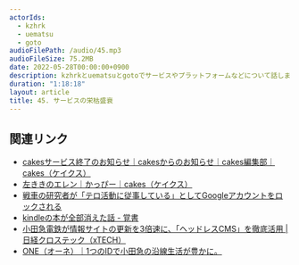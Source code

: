 ```yaml
---
actorIds:
  - kzhrk
  - uematsu
  - goto
audioFilePath: /audio/45.mp3
audioFileSize: 75.2MB
date: 2022-05-28T00:00:00+0900
description: kzhrkとuematsuとgotoでサービスやプラットフォームなどについて話しました。
duration: "1:18:18"
layout: article
title: 45. サービスの栄枯盛衰
---
```


<!-- prettier-ignore-start -->

## 関連リンク

- [cakesサービス終了のお知らせ｜cakesからのお知らせ｜cakes編集部｜cakes（ケイクス）](https://cakes.mu/posts/35370)
- [左ききのエレン｜かっぴー｜cakes（ケイクス）](https://cakes.mu/series/3659)
- [戦車の研究者が「テロ活動に従事している」としてGoogleアカウントをロックされる](https://gigazine.net/news/20210924-google-lock-account/)
- [kindleの本が全部消えた話 - 覚書](https://satoru-takeuchi.hatenablog.com/entry/2022/04/21/211031)
- [小田急電鉄が情報サイトの更新を3倍速に、「ヘッドレスCMS」を徹底活用 \| 日経クロステック（xTECH）](https://xtech.nikkei.com/atcl/nxt/column/18/00001/06829/?n_cid=nbpnxt_twcm_it&utm_source=dlvr.it&utm_medium=twitter)
- [ONE（オーネ）｜1つのIDで小田急の沿線生活が豊かに。](https://one-odakyu.com/)

<!-- prettier-ignore-end -->
